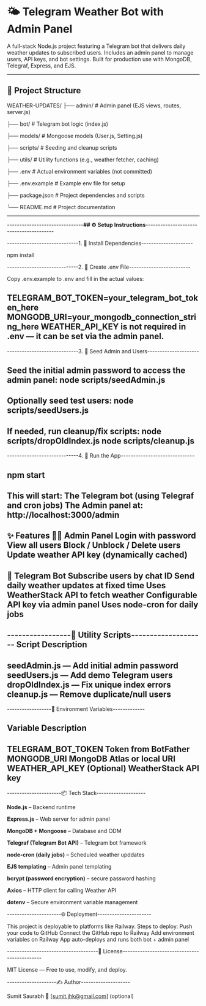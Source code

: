 # 🌤 Telegram Weather Bot with Admin Panel

A full-stack Node.js project featuring a Telegram bot that delivers daily weather updates to subscribed users. Includes an admin panel to manage users, API keys, and bot settings. Built for production use with MongoDB, Telegraf, Express, and EJS.

---

## 📁 Project Structure

WEATHER-UPDATES/
├── admin/           # Admin panel (EJS views, routes, server.js)

├── bot/             # Telegram bot logic (index.js)

├── models/          # Mongoose models (User.js, Setting.js)

├── scripts/         # Seeding and cleanup scripts

├── utils/           # Utility functions (e.g., weather fetcher, caching)

├── .env             # Actual environment variables (not committed)

├── .env.example     # Example env file for setup

├── package.json     # Project dependencies and scripts

└── README.md        # Project documentation






---

-------------------------------**## ⚙️ Setup Instructions**----------------------------------------

-----------------------------1. 🔧 Install Dependencies---------------------

npm install

-----------------------------2. 🧪 Create .env File-------------------------

Copy .env.example to .env and fill in the actual values:

TELEGRAM_BOT_TOKEN=your_telegram_bot_token_here
MONGODB_URI=your_mongodb_connection_string_here
WEATHER_API_KEY is not required in .env — it can be set via the admin panel.
---
-----------------------------3. 🌱 Seed Admin and Users---------------------

Seed the initial admin password to access the admin panel:
node scripts/seedAdmin.js
---
Optionally seed test users:
node scripts/seedUsers.js
---
If needed, run cleanup/fix scripts:
node scripts/dropOldIndex.js
node scripts/cleanup.js
---
-----------------------------4. 🚀 Run the App------------------------------

npm start
---
This will start:
    The Telegram bot (using Telegraf and cron jobs)
    The Admin panel at: http://localhost:3000/admin
---

✨ Features
  👨‍💼 Admin Panel
    Login with password
    View all users
    Block / Unblock / Delete users
    Update weather API key (dynamically cached)
---
  🤖 Telegram Bot
    Subscribe users by chat ID
    Send daily weather updates at fixed time
    Uses WeatherStack API to fetch weather
    Configurable API key via admin panel
    Uses node-cron for daily jobs
---
-----------------💾 Utility Scripts-------------------- 
Script                Description
---
seedAdmin.js —        Add initial admin password
seedUsers.js —        Add demo Telegram users
dropOldIndex.js —     Fix unique index errors
cleanup.js —          Remove duplicate/null users
---
------------------🔐 Environment Variables-------------

Variable	                Description
---
TELEGRAM_BOT_TOKEN	      Token from BotFather
MONGODB_URI	              MongoDB Atlas or local URI
WEATHER_API_KEY	          (Optional) WeatherStack API key
---
----------------------📦 Tech Stack--------------------

**Node.js** – Backend runtime

**Express.js** – Web server for admin panel

**MongoDB + Mongoose** – Database and ODM

**Telegraf (Telegram Bot API)** – Telegram bot framework

**node-cron (daily jobs)** – Scheduled weather upddates

**EJS templating** – Admin panel templating 

**bcrypt (password encryption)** – secure password hashing

**Axios** – HTTP client for calling Weather API

**dotenv** – Secure environment variable management

----------------------🌐 Deployment----------------------

This project is deployable to platforms like Railway.
Steps to deploy:
        Push your code to GitHub
        Connect the GitHub repo to Railway
        Add environment variables on Railway
        App auto-deploys and runs both bot + admin panel

-------------------------------------📄 License---------------------------------------------

MIT License — Free to use, modify, and deploy.

--------------------✍️ Author--------------------

Sumit Saurabh
📧 [sumit.jhk@gmail.com] (optional)
